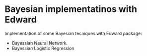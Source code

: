 # Bayesian implementatinos with Edward

Implementation of some Bayesian tecniques with Edward package:
  - Bayessian Neural Network.
  - Bayessian Logistic Regression 
